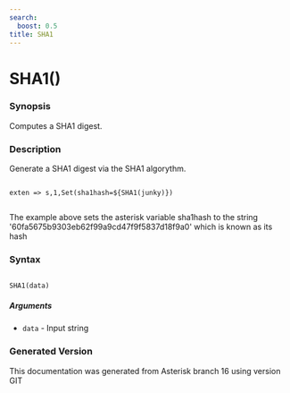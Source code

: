 ```yaml
---
search:
  boost: 0.5
title: SHA1
---
```


# SHA1()

### Synopsis

Computes a SHA1 digest.

### Description

Generate a SHA1 digest via the SHA1 algorythm.<br>

``` title="Example: Set sha1hash variable to SHA1 hash of junky"

exten => s,1,Set(sha1hash=${SHA1(junky)})


```
The example above sets the asterisk variable sha1hash to the string '60fa5675b9303eb62f99a9cd47f9f5837d18f9a0' which is known as its hash<br>


### Syntax


```

SHA1(data)
```
##### Arguments


* `data` - Input string<br>


### Generated Version

This documentation was generated from Asterisk branch 16 using version GIT 